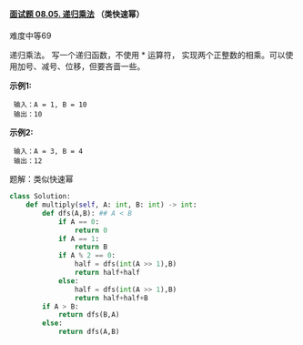 #### [面试题 08.05. 递归乘法](https://leetcode.cn/problems/recursive-mulitply-lcci/) （类快速幂）

难度中等69

递归乘法。 写一个递归函数，不使用 * 运算符， 实现两个正整数的相乘。可以使用加号、减号、位移，但要吝啬一些。

**示例1:**

```
 输入：A = 1, B = 10
 输出：10
```

**示例2:**

```
 输入：A = 3, B = 4
 输出：12
```

题解：类似快速幂

```python
class Solution:
    def multiply(self, A: int, B: int) -> int:
        def dfs(A,B): ## A < B
            if A == 0:
                return 0
            if A == 1:
                return B
            if A % 2 == 0:
                half = dfs(int(A >> 1),B)
                return half+half
            else:
                half = dfs(int(A >> 1),B)
                return half+half+B
        if A > B:
            return dfs(B,A)
        else:
            return dfs(A,B)
```

